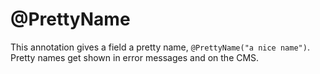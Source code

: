 # @PrettyName
This annotation gives a field a pretty name, `@PrettyName("a nice name")`. Pretty names get shown in error messages and on the CMS.
